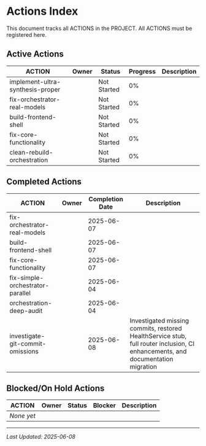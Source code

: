 # Actions Index

This document tracks all ACTIONS in the PROJECT. All ACTIONS must be registered here.

## Active Actions

| ACTION                      | Owner | Status      | Progress | Description |
| --------------------------- | ----- | ----------- | -------- | ----------- |
| implement-ultra-synthesis-proper | | Not Started | 0% | |
| fix-orchestrator-real-models | | Not Started | 0% | |
| build-frontend-shell | | Not Started | 0% | |
| fix-core-functionality | | Not Started | 0% | |
| clean-rebuild-orchestration |       | Not Started | 0%       |             |

## Completed Actions

| ACTION                           | Owner | Completion Date | Description                                                                                                                    |
| -------------------------------- | ----- | --------------- | ------------------------------------------------------------------------------------------------------------------------------ |
| fix-orchestrator-real-models | | 2025-06-07 | |
| build-frontend-shell | | 2025-06-07 | |
| fix-core-functionality | | 2025-06-07 | |
| fix-simple-orchestrator-parallel |       | 2025-06-04      |                                                                                                                                |
| orchestration-deep-audit         |       | 2025-06-04      |                                                                                                                                |
| investigate-git-commit-omissions |       | 2025-06-08      | Investigated missing commits, restored HealthService stub, full router inclusion, CI enhancements, and documentation migration |

## Blocked/On Hold Actions

| ACTION     | Owner | Status | Blocker | Description |
| ---------- | ----- | ------ | ------- | ----------- |
| _None yet_ |       |        |         |             |

---

_Last Updated: 2025-06-08_
